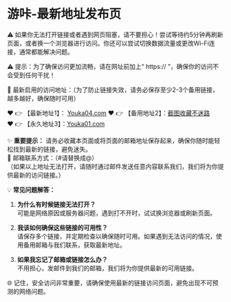 # 游咔-最新地址发布页
⚠️ 如果你无法打开链接或者遇到网页阻塞，请不要担心！尝试等待约5分钟再刷新页面，或者换一个浏览器进行访问。你还可以尝试切换数据流量或更改Wi-Fi连接，通常都能解决问题。

⚠️ 提示：为了确保访问更加流畅，请在网址前加上“ https:// ”，确保你的访问不会受到任何干扰！

🌟 最新启用的访问地址：（为了防止链接失效，请务必保存至少2-3个备用链接，越多越好，确保随时可用）

❤️ 👉 【最新地址1】： [Youka04.com](https://Youka04.com)
❤️ 👉 【备用地址2】：[截图收藏不迷路]( )  
❤️ 👉 【永久地址3】：[Youka01.com](https://Youka01.com)

✨ **重要提示：** 请务必收藏本页面或将页面的邮箱地址保存起来，确保你随时能轻松找到最新的链接，避免迷失。  
📧 邮箱联系方式：（#请替换成@）  
（如果以上地址无法打开，请随时通过邮件发送任意内容联系我们，我们将为你提供最新的访问链接。）

💡 **常见问题解答：**  
1. **为什么有时候链接无法打开？**  
   可能是网络原因或服务器问题，遇到打不开时，试试换浏览器或刷新页面。

2. **我该如何确保这些链接的可用性？**  
   请保存多个链接，并定期检查以确保随时可用。如果遇到无法访问的情况，使用备用邮箱与我们联系，获取最新地址。

3. **如果我忘记了邮箱或链接怎么办？**  
   不用担心，发邮件到我们的邮箱，我们将为你提供最新的可用链接。

🌐 记住，安全访问非常重要，请确保使用最新的链接访问页面，避免出现不可预测的网络问题。
